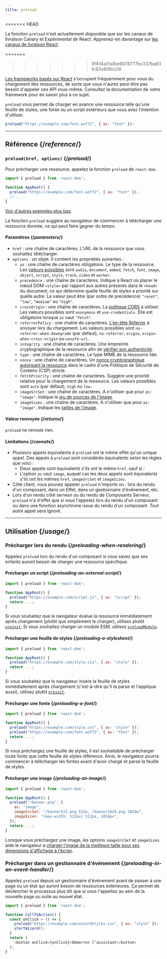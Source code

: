 ```yaml
---
title: preload
---
```


<<<<<<< HEAD
<Canary>

La fonction `preload` n'est actuellement disponible que sur les canaux de livraison Canary et Expérimental de React. Apprenez-en davantage sur [les canaux de livraison React](/community/versioning-policy#all-release-channels).

</Canary>

=======
>>>>>>> 91614a51a1be9078777bc337ba83fc62e606cc14
<Note>

[Les frameworks basés sur React](/learn/start-a-new-react-project) s'occupent fréquemment pour vous du chargement des ressources, de sorte que vous n'aurez peut-être pas besoin d'appeler ces API vous-même.  Consultez la documentation de votre framework pour en savoir plus à ce sujet.

</Note>

<Intro>

`preload` vous permet de charger en avance une ressource telle qu'une feuille de styles, une fonte ou un script extérieurs que vous avez l'intention d'utiliser.

```js
preload("https://example.com/font.woff2", { as: "font" });
```

</Intro>

<InlineToc />

---

## Référence {/*reference*/}

### `preload(href, options)` {/*preload*/}

Pour précharger une ressource, appelez la fonction `preload` de `react-dom`.

```js
import { preload } from 'react-dom';

function AppRoot() {
  preload("https://example.com/font.woff2", { as: "font" });
  // ...
}

```

[Voir d'autres exemples plus bas](#usage).

La fonction `preload` suggère au navigateur de commencer à télécharger une ressource donnée, ce qui peut faire gagner du temps.

#### Paramètres {/*parameters*/}

* `href` : une chaîne de caractères. L'URL de la ressource que vous souhaitez télécharger.
* `options` : un objet. Il contient les propriétés suivantes :
  *  `as` : une chaîne de caractères obligatoire. Le type de la ressource. Les [valeurs possibles](https://developer.mozilla.org/en-US/docs/Web/HTML/Element/link#as) sont `audio`, `document`, `embed`, `fetch`, `font`, `image`, `object`, `script`, `style`, `track`, `video` et `worker`.
  * `precedence` : une chaîne de caractères. Indique à React où placer le nœud DOM `<style>` par rapport aux autres présents dans le `<head>` du document, ce qui détermine quelle feuille de styles a priorité sur quelle autre. La valeur peut être (par ordre de précédence) `"reset"`, `"low"`, `"medium"` ou `"high"`.
  *  `crossOrigin` : une chaîne de caractères. La [politique CORS](https://developer.mozilla.org/fr/docs/Web/HTML/Attributes/crossorigin) à utiliser. Les valeurs possibles sont `anonymous` et `use-credentials`.  Elle est obligatoire lorsque `as` vaut `"fetch"`.
  *  `referrerPolicy` : une chaîne de caractères. [L'en-tête Referrer](https://developer.mozilla.org/fr/docs/Web/HTML/Element/link#referrerpolicy) à envoyer lors du chargement. Les valeurs possibles sont `no-referrer-when-downgrade` (par défaut), `no-referrer`, `origin`, `origin-when-cross-origin` ou `unsafe-url`.
  * `integrity` : une chaîne de caractères. Une empreinte cryptographique de la ressource afin de [vérifier son authenticité](https://developer.mozilla.org/fr/docs/Web/Security/Subresource_Integrity).
  * `type` : une chaîne de caractères. Le type MIME de la ressource liée.
  * `nonce` : une chaîne de caractères. Un [nonce cryptographique autorisant la ressource](https://developer.mozilla.org/fr/docs/Web/HTML/Global_attributes/nonce) dans le cadre d'une Politique de Sécurité de Contenu (CSP) stricte.
  * `fetchPriority` : une chaîne de caractères. Suggère une priorité relative pour le chargement de la ressource. Les valeurs possibles sont `auto` (par défaut), `high` ou `low`.
  *  `imageSrcSet` : une chaîne de caractères. À n'utiliser que pour `as: "image"`. Indique le [jeu de sources de l'image](https://developer.mozilla.org/fr/docs/Learn/HTML/Multimedia_and_embedding/Responsive_images).
  *  `imageSizes` : une chaîne de caractères. À n'utiliser que pour `as: "image"`. Indique les [tailles de l'image](https://developer.mozilla.org/fr/docs/Learn/HTML/Multimedia_and_embedding/Responsive_images).

#### Valeur renvoyée {/*returns*/}

`preload` ne renvoie rien.

#### Limitations {/*caveats*/}

* Plusieurs appels équivalents à `preload` ont le même effet qu'un unique appel. Des appels à `preload` sont considérés équivalents selon les règles que voici :
  * Deux appels sont équivalents s'ils ont le même `href`, sauf si :
  * L'option `as` vaut `image`, auquel cas les deux appels sont équivalents s'ils ont les mêmes `href`, `imageSrcSet` et `imageSizes`.
* Côté client, vous pouvez appeler `preload` n'importe où : lors du rendu d'un composant, dans un Effet, dans un gestionnaire d'événement, etc.
* Lors d'un rendu côté serveur ou du rendu de Composants Serveur, `preload` n'a d'effet que si vous l'appelez lors du rendu d'un composant ou dans une fonction asynchrone issue du rendu d'un composant.  Tout autre appel sera ignoré.

---

## Utilisation {/*usage*/}

### Précharger lors du rendu {/*preloading-when-rendering*/}

Appelez `preload` lors du rendu d'un composant si vous savez que ses enfants auront besoin de charger une ressource spécifique.

<Recipes titleText="Exemples de préchargement">

#### Précharger un script {/*preloading-an-external-script*/}

```js
import { preload } from 'react-dom';

function AppRoot() {
  preload("https://example.com/script.js", { as: "script" });
  return ...;
}
```

Si vous souhaitez que le navigateur évalue la ressource immédiatement après chargement (plutôt que simplement le charger), utilisez plutôt [`preinit`](/reference/react-dom/preinit). Si vous souhaitez charger un module ESM, utilisez [`preloadModule`](/reference/react-dom/preloadModule).

<Solution />

#### Précharger une feuille de styles {/*preloading-a-stylesheet*/}

```js
import { preload } from 'react-dom';

function AppRoot() {
  preload("https://example.com/style.css", { as: "style" });
  return ...;
}
```

Si vous souhaitez que le navigateur insère la feuille de styles immédiatement après chargement (c'est-à-dire qu'il la parse et l'applique aussi), utilisez plutôt [`preinit`](/reference/react-dom/preinit).

<Solution />

#### Précharger une fonte {/*preloading-a-font*/}

```js
import { preload } from 'react-dom';

function AppRoot() {
  preload("https://example.com/style.css", { as: "style" });
  preload("https://example.com/font.woff2", { as: "font" });
  return ...;
}
```

Si vous préchargez une feuille de styles, il est souhaitable de précharger toute fonte que cette feuille de styles référence.  Ainsi, le navigateur pourra commencer à télécharger les fontes avant d'avoir chargé et parsé la feuille de styles.

<Solution />

#### Précharger une image {/*preloading-an-image*/}

```js
import { preload } from 'react-dom';

function AppRoot() {
  preload("/banner.png", {
    as: "image",
    imageSrcSet: "/banner512.png 512w, /banner1024.png 1024w",
    imageSizes: "(max-width: 512px) 512px, 1024px",
  });
  return ...;
}
```

Lorsque vous préchargez une image, les options `imageSrcSet` et `imageSizes` aide le navigateur à [charger l'image de la meilleure taille pour ses dimensions d'affichage à l'écran](https://developer.mozilla.org/fr/docs/Learn/HTML/Multimedia_and_embedding/Responsive_images).

<Solution />

</Recipes>

### Précharger dans un gestionnaire d'événement {/*preloading-in-an-event-handler*/}

Appelez `preload` depuis un gestionnaire d'événement avant de passer à une page ou un état qui auront besoin de ressources extérieures.  Ça permet de déclencher le processus plus tôt que si vous l'appeliez au sein de la nouvelle page ou suite au nouvel état.

```js
import { preload } from 'react-dom';

function CallToAction() {
  const onClick = () => {
    preload("https://example.com/wizardStyles.css", { as: "style" });
    startWizard();
  }
  return (
    <button onClick={onClick}>Démarrer l’assistant</button>
  );
}
```
